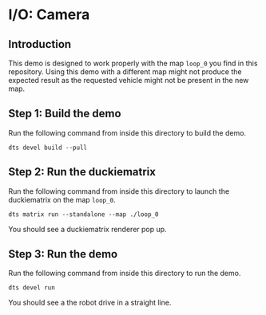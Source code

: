 # I/O: Camera

## Introduction

This demo is designed to work properly with the map `loop_0` you find 
in this repository.
Using this demo with a different map might not produce the 
expected result as the requested vehicle might not be present
in the new map.


## Step 1: Build the demo

Run the following command from inside this directory to build the demo.

```shell
dts devel build --pull
```

## Step 2: Run the duckiematrix

Run the following command from inside this directory to launch the duckiematrix on the
map `loop_0`.

```shell
dts matrix run --standalone --map ./loop_0
```

You should see a duckiematrix renderer pop up.


## Step 3: Run the demo

Run the following command from inside this directory to run the demo.

```shell
dts devel run
```

You should see a the robot drive in a straight line.
